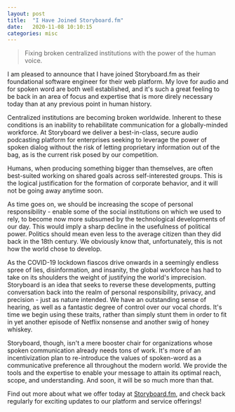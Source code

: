 ```yaml
---
layout: post
title:  "I Have Joined Storyboard.fm"
date:   2020-11-08 10:10:15
categories: misc
---
```

> Fixing broken centralized institutions with the power of the human voice.

I am pleased to announce that I have joined Storyboard.fm as their foundational
software engineer for their web platform. My love for audio and for spoken word
are both well established, and it's such a great feeling to be back in an area
of focus and expertise that is more direly necessary today than at any previous
point in  human history.

Centralized institutions are becoming broken worldwide. Inherent to these
conditions is an inability to rehabilitate communication for a globally-minded
workforce. At Storyboard we deliver a best-in-class, secure audio podcasting
platform for enterprises seeking to leverage the power of spoken dialog without
the risk of letting proprietary information out of the bag, as is the current
risk posed by our competition.

Humans, when producing something bigger than themselves, are often best-suited
working on shared goals across self-interested groups. This is the logical
justification for the formation of corporate behavior, and it will not be going
away anytime soon.

As time goes on, we should be increasing the scope of personal responsibility -
 enable some of the social institutions on which we used to rely, to become now
more subsumed by the technological developments of our day. This would imply a
sharp decline in the usefulness of political power. Politics should mean even
less to the average citizen than they did back in the 18th century. We obviously
know that, unfortunately, this is not how the world chose to develop.

As the COVID-19 lockdown fiascos drive onwards in a seemingly endless spree of
lies, disinformation, and insanity, the global workforce has had to take on its
shoulders the weight of justifying the world's imprecision. Storyboard is an 
idea that seeks to reverse these developments, putting conversation back into
the realm of personal responsibility, privacy, and precision - just as nature
intended. We have an outstanding sense of hearing, as well as a fantastic
degree of control over our vocal chords. It's time we begin using these traits,
rather than simply stunt them in order to fit in yet another episode of Netflix
nonsense and another swig of honey whiskey.

Storyboard, though, isn't a mere booster chair for organizations whose spoken
communication already needs tons of work. It's more of an incentivization plan
to re-introduce the values of spoken-word as a communicative preference all
throughout the modern world. We provide the tools and the expertise to enable
your message to attain its optimal reach, scope, and understanding. And soon,
it will be so much more than that.

Find out more about what we offer today at [Storyboard.fm](https://storyboard.fm),
and check back regularly for exciting updates to our platform and service offerings!
